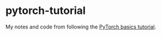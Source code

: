 # pytorch-tutorial
My notes and code from following the [PyTorch basics tutorial](https://pytorch.org/tutorials/beginner/basics/intro.html).
